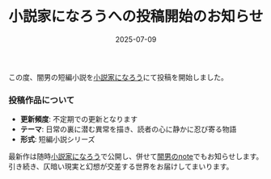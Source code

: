 ﻿---
title: "小説家になろうへの投稿開始のお知らせ"
date: 2025-07-09
---

この度、闇男の短編小説を[小説家になろう](https://syosetu.com/)にて投稿を開始しました。

### 投稿作品について
- **更新頻度**: 不定期での更新となります  
- **テーマ**: 日常の裏に潜む異常を描き、読者の心に静かに忍び寄る物語  
- **形式**: 短編小説シリーズ  

最新作は随時[小説家になろう](https://syosetu.com/)で公開し、併せて[闇男のnote](https://note.com/yamiotoko)でもお知らせします。  
引き続き、仄暗い現実と幻想が交差する世界をお届けしてまいります。